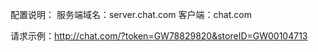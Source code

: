 配置说明：
服务端域名：server.chat.com
客户端：chat.com

请求示例：http://chat.com/?token=GW78829820&storeID=GW00104713
